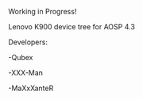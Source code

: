 Working in Progress!

Lenovo K900 device tree for AOSP 4.3

Developers:

-Qubex

-XXX-Man

-MaXxXanteR
